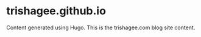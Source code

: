 trishagee.github.io
===================
Content generated using Hugo.  This is the trishagee.com blog site content.
